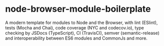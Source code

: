 # node-browser-module-boilerplate
A modern template for modules to Node and the Browser, with lint (ESlint), tests (Mocha and Chai), code coverage (NYC and codecov.io), type checking by JSDocs (TypeScript), CI (TravisCI), semver (semantic-release) and interoperability between ES6 modules and CommonJs and more.
